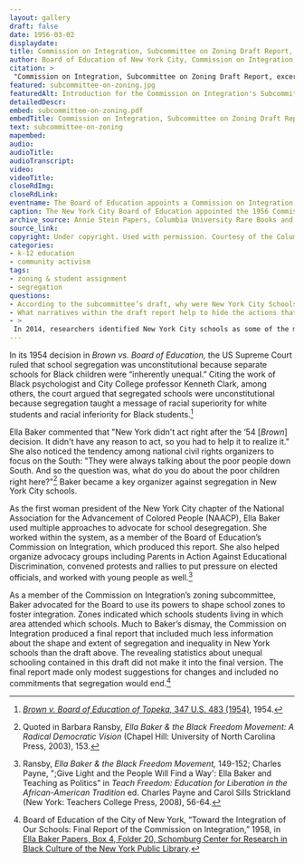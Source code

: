 ```yaml
--- 
layout: gallery
draft: false
date: 1956-03-02
displaydate: 
title: Commission on Integration, Subcommittee on Zoning Draft Report, excerpt
author: Board of Education of New York City, Commission on Integration, Subcommittee on Zoning
citation: >
 "Commission on Integration, Subcommittee on Zoning Draft Report, excerpt," Board of Education of New York City, Commission on Integration, Subcommittee on Zoning, in New York City Civil Rights History Project, Accessed: [Month Day, Year], https://nyccivilrightshistory.org/gallery/subcommittee-on-zoning.
featured: subcommittee-on-zoning.jpg
featuredAlt: Introduction for the Commission on Integration's Subcommittee on Zoning report
detailedDescr: 
embed: subcommittee-on-zoning.pdf
embedTitle: Commission on Integration, Subcommittee on Zoning Draft Report, excerpt
text: subcommittee-on-zoning
mapembed: 
audio: 
audioTitle: 
audioTranscript: 
video: 
videoTitle: 
closeRdImg: 
closeRdLink: 
eventname: The Board of Education appoints a Commission on Integration to study racial segregation in New York City schools and make recommendations for integrating them.
caption: The New York City Board of Education appointed the 1956 Commission on Integration to study racial segregation in New York City schools and make recommendations for integrating them. This is an excerpt from one of their drafts.
archive_source: Annie Stein Papers, Columbia University Rare Books and Manuscript Library
source_link: 
copyright: Under copyright. Used with permission. Courtesy of the Columbia University Rare Books and Manuscripts Library. 
categories: 
- k-12 education
- community activism
tags: 
- zoning & student assignment
- segregation
questions: 
- According to the subcommittee’s draft, why were New York City Schools segregated? Why was the segregation of New York City schools a problem? What do you think of these explanations? 
- What narratives within the draft report help to hide the actions that created and sustained segregation within and between New York public schools?
- >
 In 2014, researchers identified New York City schools as some of the most segregated in the U.S.[^1] Soon after, Mayor Bill de Blasio created a “School Diversity Advisory Group” for the New York City Department of Education to discuss ways to address this issue. How do you think Ella Baker would feel knowing about the continued segregation of New York schools? What advice do you think she would offer the School Diversity Advisory Group?
--- 
```


In its 1954 decision in *Brown vs. Board of Education,* the US Supreme Court ruled that school segregation was unconstitutional because separate schools for Black children were “inherently unequal.” Citing the work of Black psychologist and City College professor Kenneth Clark, among others, the court argued that segregated schools were unconstitutional because segregation taught a message of racial superiority for white students and racial inferiority for Black students.[^1]

Ella Baker commented that "New York didn't act right after the ‘54 \[*Brown*\] decision. It didn't have any reason to act, so you had to help it to realize it.” She also noticed the tendency among national civil rights organizers to focus on the South: "They were always talking about the poor people down South. And so the question was, what do you do about the poor children right here?"[^2] Baker became a key organizer against segregation in New York City schools.

As the first woman president of the New York City chapter of the National Association for the Advancement of Colored People (NAACP), Ella Baker used multiple approaches to advocate for school desegregation. She worked within the system, as a member of the Board of Education’s Commission on Integration, which produced this report. She also helped organize advocacy groups including Parents in Action Against Educational Discrimination, convened protests and rallies to put pressure on elected officials, and worked with young people as well.[^3]

As a member of the Commission on Integration’s zoning subcommittee, Baker advocated for the Board to use its powers to shape school zones to foster integration. Zones indicated which schools students living in which area attended which schools. Much to Baker’s dismay, the Commission on Integration produced a final report that included much less information about the shape and extent of segregation and inequality in New York schools than the draft above. The revealing statistics about unequal schooling contained in this draft did not make it into the final version. The final report made only modest suggestions for changes and included no commitments that segregation would end.[^4]

[^1]: [*Brown v. Board of Education of Topeka*, 347 U.S. 483 (1954)](https://catalog.archives.gov/id/1656510), 1954.

[^2]: Quoted in Barbara Ransby, *Ella Baker & the Black Freedom Movement: A Radical Democratic Vision* (Chapel Hill: University of North Carolina Press, 2003), 153.

[^3]: Ransby, *Ella Baker & the Black Freedom Movement,* 149-152; Charles Payne, ";Give Light and the People Will Find a Way': Ella Baker and Teaching as Politics” in *Teach Freedom: Education for Liberation in the African-American Tradition* ed. Charles Payne and Carol Sills Strickland (New York: Teachers College Press, 2008), 56-64.

[^4]: Board of Education of the City of New York, “Toward the Integration of Our Schools: Final Report of the Commission on Integration,” 1958, in [Ella Baker Papers, Box 4, Folder 20, Schomburg Center for Research in Black Culture of the New York Public Library](https://archives.nypl.org/scm/20899).

